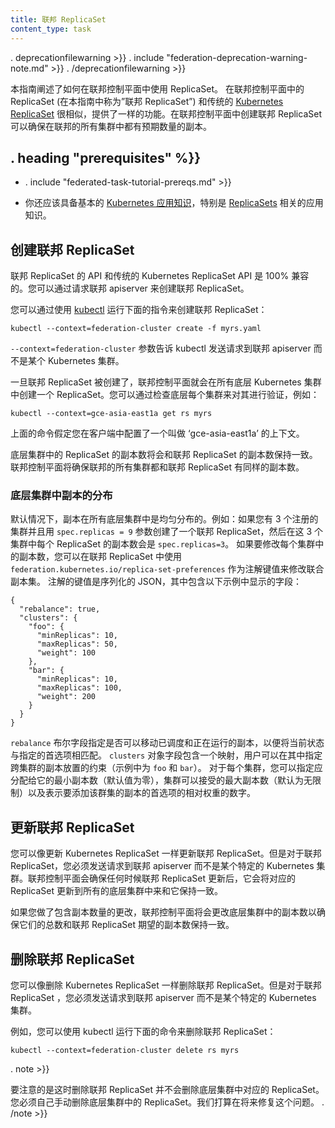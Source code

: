 ```yaml
---
title: 联邦 ReplicaSet
content_type: task
---
```

<!--
---
title: Federated ReplicaSets
content_type: task
---
-->

<!-- overview -->

. deprecationfilewarning >}}
. include "federation-deprecation-warning-note.md" >}}
. /deprecationfilewarning >}}

<!--
This guide explains how to use ReplicaSets in the Federation control plane.

ReplicaSets in the federation control plane (referred to as "federated ReplicaSets" in
this guide) are very similar to the traditional [Kubernetes
ReplicaSets](/docs/concepts/workloads/controllers/replicaset/), and provide the same functionality.
Creating them in the federation control plane ensures that the desired number of
replicas exist across the registered clusters.
-->
本指南阐述了如何在联邦控制平面中使用 ReplicaSet。
在联邦控制平面中的 ReplicaSet (在本指南中称为”联邦 ReplicaSet”) 和传统的 [Kubernetes
ReplicaSet](/docs/concepts/workloads/controllers/replicaset/) 很相似，提供了一样的功能。在联邦控制平面中创建联邦 ReplicaSet 可以确保在联邦的所有集群中都有预期数量的副本。


## . heading "prerequisites" %}}


* . include "federated-task-tutorial-prereqs.md" >}}
<!--
* You should also have a basic
[working knowledge of Kubernetes](/docs/tutorials/kubernetes-basics/) in
general and [ReplicaSets](/docs/concepts/workloads/controllers/replicaset/) in particular.
-->
* 你还应该具备基本的 [Kubernetes 应用知识](/docs/tutorials/kubernetes-basics/)，特别是 [ReplicaSets](/docs/concepts/workloads/controllers/replicaset/) 相关的应用知识。



<!-- steps -->

<!--
## Creating a Federated ReplicaSet

The API for Federated ReplicaSet is 100% compatible with the
API for traditional Kubernetes ReplicaSet. You can create a ReplicaSet by sending
a request to the federation apiserver.

You can do that using [kubectl](/docs/user-guide/kubectl/) by running:

``` shell
kubectl --context=federation-cluster create -f myrs.yaml
```

The `--context=federation-cluster` flag tells kubectl to submit the
request to the Federation apiserver instead of sending it to a Kubernetes
cluster.

Once a federated ReplicaSet is created, the federation control plane will create
a ReplicaSet in all underlying Kubernetes clusters.
You can verify this by checking each of the underlying clusters, for example:

``` shell
kubectl --context=gce-asia-east1a get rs myrs
```

The above assumes that you have a context named 'gce-asia-east1a'
configured in your client for your cluster in that zone.

The ReplicaSets in the underlying clusters will match the federation ReplicaSet
except in the number of replicas. The federation control plane will ensure that the
sum of the replicas in each cluster match the desired number of replicas in the
federation ReplicaSet.
-->
## 创建联邦 ReplicaSet

联邦 ReplicaSet 的 API 和传统的 Kubernetes ReplicaSet API 是 100% 兼容的。您可以通过请求联邦 apiserver 来创建联邦 ReplicaSet。

您可以通过使用 [kubectl](/docs/user-guide/kubectl/) 运行下面的指令来创建联邦 ReplicaSet：

``` shell
kubectl --context=federation-cluster create -f myrs.yaml
```

`--context=federation-cluster` 参数告诉 kubectl 发送请求到联邦 apiserver 而不是某个 Kubernetes 集群。

一旦联邦 ReplicaSet 被创建了，联邦控制平面就会在所有底层 Kubernetes 集群中创建一个 ReplicaSet。您可以通过检查底层每个集群来对其进行验证，例如：

``` shell
kubectl --context=gce-asia-east1a get rs myrs
```

上面的命令假定您在客户端中配置了一个叫做 ‘gce-asia-east1a’ 的上下文。

底层集群中的 ReplicaSet 的副本数将会和联邦 ReplicaSet 的副本数保持一致。联邦控制平面将确保联邦的所有集群都和联邦 ReplicaSet 有同样的副本数。

<!--
### Spreading Replicas in Underlying Clusters

By default, replicas are spread equally in all the underlying clusters. For example:
if you have 3 registered clusters and you create a federated ReplicaSet with
`spec.replicas = 9`, then each ReplicaSet in the 3 clusters will have
`spec.replicas=3`.
To modify the number of replicas in each cluster, you can add an annotation with
key `federation.kubernetes.io/replica-set-preferences` to the federated ReplicaSet.
The value of the annoation is a serialized JSON that contains fields shown in
the following example:

```
{
  "rebalance": true,
  "clusters": {
    "foo": {
      "minReplicas": 10,
      "maxReplicas": 50,
      "weight": 100
    },
    "bar": {
      "minReplicas": 10,
      "maxReplicas": 100,
      "weight": 200
    }
  }
}
```

The `rebalance` boolean field specifies whether replicas already scheduled and running
may be moved in order to match current state to the specified preferences.
The `clusters` object field contains a map where users can specify the constraints
for replica placement across the clusters (`foo` and `bar` in the example).
For each cluster, you can specify the minimum number of replicas that should be
assigned to it (default is zero), the maximum number of replicas the cluster can
accept (default is unbounded) and a number expressing the relative weight of
preferences to place additional replicas to that cluster.
-->
### 底层集群中副本的分布

默认情况下，副本在所有底层集群中是均匀分布的。例如：如果您有 3 个注册的集群并且用 `spec.replicas = 9` 参数创建了一个联邦 ReplicaSet，然后在这 3 个集群中每个 ReplicaSet 的副本数会是 `spec.replicas=3`。
如果要修改每个集群中的副本数，您可以在联邦 ReplicaSet 中使用 `federation.kubernetes.io/replica-set-preferences` 作为注解键值来修改联合副本集。
注解的键值是序列化的 JSON，其中包含以下示例中显示的字段：

```
{
  "rebalance": true,
  "clusters": {
    "foo": {
      "minReplicas": 10,
      "maxReplicas": 50,
      "weight": 100
    },
    "bar": {
      "minReplicas": 10,
      "maxReplicas": 100,
      "weight": 200
    }
  }
}
```
`rebalance` 布尔字段指定是否可以移动已调度和正在运行的副本，以便将当前状态与指定的首选项相匹配。
`clusters` 对象字段包含一个映射，用户可以在其中指定跨集群的副本放置的约束（示例中为 `foo` 和 `bar`）。
对于每个集群，您可以指定应分配给它的最小副本数（默认值为零），集群可以接受的最大副本数（默认为无限制）以及表示要添加该群集的副本的首选项的相对权重的数字。

<!--
## Updating a Federated ReplicaSet

You can update a federated ReplicaSet as you would update a Kubernetes
ReplicaSet; however, for a federated ReplicaSet, you must send the request to
the federation apiserver instead of sending it to a specific Kubernetes cluster.
The Federation control plane ensures that whenever the federated ReplicaSet is
updated, it updates the corresponding ReplicaSet in all underlying clusters to
match it.
If your update includes a change in number of replicas, the federation
control plane will change the number of replicas in underlying clusters to
ensure that their sum remains equal to the number of desired replicas in
federated ReplicaSet.
-->
## 更新联邦 ReplicaSet

您可以像更新 Kubernetes ReplicaSet 一样更新联邦 ReplicaSet。但是对于联邦 ReplicaSet，您必须发送请求到联邦 apiserver 而不是某个特定的 Kubernetes 集群。联邦控制平面会确保任何时候联邦 ReplicaSet 更新后，它会将对应的 ReplicaSet 更新到所有的底层集群中来和它保持一致。

如果您做了包含副本数量的更改，联邦控制平面将会更改底层集群中的副本数以确保它们的总数和联邦 ReplicaSet 期望的副本数保持一致。

<!--
## Deleting a Federated ReplicaSet

You can delete a federated ReplicaSet as you would delete a Kubernetes
ReplicaSet; however, for a federated ReplicaSet, you must send the request to
the federation apiserver instead of sending it to a specific Kubernetes cluster.

For example, you can do that using kubectl by running:

```shell
kubectl --context=federation-cluster delete rs myrs
```
-->
## 删除联邦 ReplicaSet

您可以像删除 Kubernetes ReplicaSet 一样删除联邦 ReplicaSet。但是对于联邦 ReplicaSet ，您必须发送请求到联邦 apiserver 而不是某个特定的 Kubernetes 集群。

例如，您可以使用 kubectl 运行下面的命令来删除联邦 ReplicaSet：

```shell
kubectl --context=federation-cluster delete rs myrs
```

. note >}}
<!--
At this point, deleting a federated ReplicaSet will not delete the corresponding ReplicaSets from underlying clusters. You must delete the underlying ReplicaSets manually. We intend to fix this in the future.
-->
要注意的是这时删除联邦 ReplicaSet 并不会删除底层集群中对应的 ReplicaSet。您必须自己手动删除底层集群中的 ReplicaSet。我们打算在将来修复这个问题。
. /note >}}





